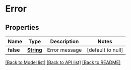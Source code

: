 # Error
## Properties

Name | Type | Description | Notes
------------ | ------------- | ------------- | -------------
**false** | [**String**](string.md) | Error message | [default to null]

[[Back to Model list]](../README.md#documentation-for-models) [[Back to API list]](../README.md#documentation-for-api-endpoints) [[Back to README]](../README.md)

